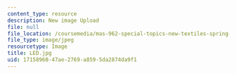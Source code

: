 ```yaml
---
content_type: resource
description: New image Upload
file: null
file_location: /coursemedia/mas-962-special-topics-new-textiles-spring-2010/1715896047ae2769a8595da2874da9f1_LED.jpg
file_type: image/jpeg
resourcetype: Image
title: LED.jpg
uid: 17158960-47ae-2769-a859-5da2874da9f1
---
```

